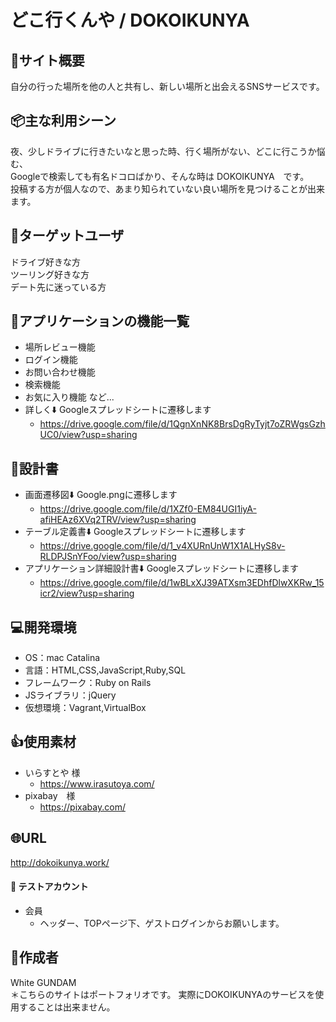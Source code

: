 # どこ行くんや / DOKOIKUNYA


## :bicyclist:サイト概要
自分の行った場所を他の人と共有し、新しい場所と出会えるSNSサービスです。


## :package:主な利用シーン
夜、少しドライブに行きたいなと思った時、行く場所がない、どこに行こうか悩む、<br>
Googleで検索しても有名ドコロばかり、そんな時は DOKOIKUNYA　です。<br>
投稿する方が個人なので、あまり知られていない良い場所を見つけることが出来ます。


## :school_satchel:ターゲットユーザ
ドライブ好きな方<br>
ツーリング好きな方<br>
デート先に迷っている方

## :page_facing_up:アプリケーションの機能一覧
- 場所レビュー機能
- ログイン機能
- お問い合わせ機能
- 検索機能
- お気に入り機能 など...
- 詳しく:arrow_down: Googleスプレッドシートに遷移します
	- https://drive.google.com/file/d/1QgnXnNK8BrsDgRyTyjt7oZRWgsGzhUC0/view?usp=sharing

## :page_facing_up:設計書
- 画面遷移図:arrow_down: Google.pngに遷移します
	- https://drive.google.com/file/d/1XZf0-EM84UGI1iyA-afiHEAz6XVq2TRV/view?usp=sharing
- テーブル定義書:arrow_down: Googleスプレッドシートに遷移します
	- https://drive.google.com/file/d/1_v4XURnUnW1X1ALHyS8v-RLDPJSnYFoo/view?usp=sharing
- アプリケーション詳細設計書:arrow_down: Googleスプレッドシートに遷移します
	- https://drive.google.com/file/d/1wBLxXJ39ATXsm3EDhfDlwXKRw_15icr2/view?usp=sharing

## :computer:開発環境
- OS：mac Catalina
- 言語：HTML,CSS,JavaScript,Ruby,SQL
- フレームワーク：Ruby on Rails
- JSライブラリ：jQuery
- 仮想環境：Vagrant,VirtualBox


## :+1:使用素材
- いらすとや 様
	- https://www.irasutoya.com/
- pixabay　様
	- https://pixabay.com/


## :globe_with_meridians:URL
 http://dokoikunya.work/


#### :couple: テストアカウント
- 会員
	- ヘッダー、TOPページ下、ゲストログインからお願いします。

## :bust_in_silhouette:作成者
White GUNDAM<br>
＊こちらのサイトはポートフォリオです。
実際にDOKOIKUNYAのサービスを使用することは出来ません。
